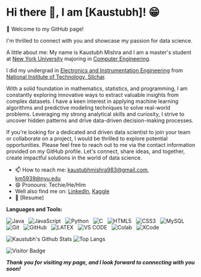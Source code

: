 # Hi there 👋, I am [Kaustubh]! 😁
<!--
**chromerai/chromerai** is a ✨ _special_ ✨ repository because its `README.md` (this file) appears on your GitHub profile.
-->

👋 Welcome to my GitHub page!

I'm thrilled to connect with you and showcase my passion for data science. 

A little about me: My name is Kaustubh Mishra and I am a master's student at [New York University](https://engineering.nyu.edu/) majoring in [Computer Engineering](https://engineering.nyu.edu/academics/departments/electrical-and-computer-engineering). 

I did my undergrad in [Electronics and Instrumentation Engineering](http://eie.nits.ac.in/) from [National Institute of Technology, Silchar](http://www.nits.ac.in/). 

With a solid foundation in mathematics, statistics, and programming, I am constantly exploring innovative ways to extract valuable insights from complex datasets. I have a keen interest in applying machine learning algorithms and predictive modeling techniques to solve real-world problems. Leveraging my strong analytical skills and curiosity, I strive to uncover hidden patterns and drive data-driven decision-making processes.

If you're looking for a dedicated and driven data scientist to join your team or collaborate on a project, I would be thrilled to explore potential opportunities. Please feel free to reach out to me via the contact information provided on my GitHub profile. Let's connect, share ideas, and together, create impactful solutions in the world of data science.


- 📫 How to reach me: kaustubhmishra983@gmail.com, km5939@nyu.edu
- 😄 Pronouns: Techie/He/Him
- Well also find me on: [LinkedIn](https://www.linkedin.com/in/kaustubh-mishra-54556917b/), [Kaggle](https://www.kaggle.com/chromerai)
- 📝 [Resume]

**Languages and Tools:** 

![Java](https://img.shields.io/badge/-Java-black?logo=java&style=social)&nbsp;&nbsp;
![JavaScript](https://img.shields.io/badge/-JavaScript-black?logo=javascript&style=social)&nbsp;&nbsp;
![Python](https://img.shields.io/badge/-Python-black?logo=Python&style=social)&nbsp;&nbsp;
![C](https://img.shields.io/badge/-C-black?logo=c&style=social)&nbsp;&nbsp;
![HTML5](https://img.shields.io/badge/-HTML5-black?logo=html5&style=social)&nbsp;&nbsp;
![CSS3](https://img.shields.io/badge/-CSS3-black?logo=css3&style=social)&nbsp;&nbsp;
![MySQL](https://img.shields.io/badge/-MySQL-black?logo=mysql&style=social)&nbsp;&nbsp;
![Git](https://img.shields.io/badge/-Git-black?logo=git&style=social)&nbsp;&nbsp;
![GitHub](https://img.shields.io/badge/-GitHub-black?logo=github&style=social)&nbsp;&nbsp;
![LATEX](https://img.shields.io/badge/-LATEX-black?logo=latex&style=social)&nbsp;&nbsp;
![VS CODE](https://img.shields.io/badge/Visual_Studio_Code-0078D4?style=for-the-badge&logo=visual%20studio%20code&logoColor=white)&nbsp;&nbsp;
![Colab](https://img.shields.io/badge/Colab-F9AB00?style=for-the-badge&logo=googlecolab&color=525252)&nbsp;&nbsp;
![XCode](https://img.shields.io/badge/Xcode-007ACC?style=for-the-badge&logo=Xcode&logoColor=white)&nbsp;&nbsp;

![Kaustubh's Github Stats](https://github-readme-stats.vercel.app/api?username=chromerai&show_icons=true&theme=radical)
![Top Langs](https://github-readme-stats.vercel.app/api/top-langs/?username=chromerai&theme=tokyonight)


![Visitor Badge](https://visitor-badge.laobi.icu/badge?page_id=chromerai.chromerai)

***Thank you for visiting my page, and I look forward to connecting with you soon!***
